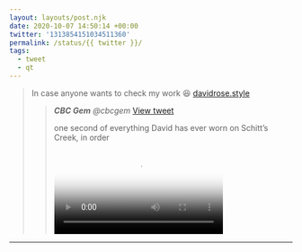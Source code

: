 ```yaml
---
layout: layouts/post.njk
date: 2020-10-07 14:50:14 +00:00
twitter: '1313854151034511360'
permalink: /status/{{ twitter }}/
tags: 
  - tweet
  - qt
---
```


> In case anyone wants to check my work 😆 [davidrose.style](https://davidrose.style)
> 
> > <cite>**CBC Gem** @cbcgem</cite> [View tweet](https://twitter.com/cbcgem/status/1313844300170629121
> )
> > 
> > one second of everything David has ever worn on Schitt’s Creek, in order
> > 
> > <video controls preload="metadata" poster="/img/_qt/oewJbQs9PqeXcZNL.jpg"><source src="/img/_qt/1uvpNbBDAnuN4Cev.mp4">Your browser does not support the video tag.</video>

---
